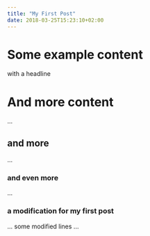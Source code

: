 ```yaml
---
title: "My First Post"
date: 2018-03-25T15:23:10+02:00
---
```


# Some example content
with a headline
# And more content
...
## and more
...
### and even more
...
### a modification for my first post
...
some modified lines
...
